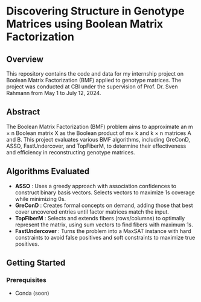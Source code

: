 # Discovering Structure in Genotype Matrices using Boolean Matrix Factorization

## Overview
This repository contains the code and data for my internship project on Boolean Matrix Factorization (BMF) applied to genotype matrices. The project was conducted at CBI under the supervision of Prof. Dr. Sven Rahmann from May 1 to July 12, 2024.

## Abstract
The Boolean Matrix Factorization (BMF) problem aims to approximate an m × n Boolean matrix X as the Boolean product of m× k and k × n matrices A and B. This project evaluates various BMF algorithms, including GreConD, ASSO, FastUndercover, and TopFiberM, to determine their effectiveness and efficiency in reconstructing genotype matrices.

## Algorithms Evaluated
- **ASSO** : Uses a greedy approach with association confidences to construct binary basis vectors. Selects vectors to maximize 1s coverage while minimizing 0s.
- **GreConD** : Creates formal concepts on demand, adding those that best cover uncovered entries until factor matrices match the input. 
- **TopFiberM** : Selects and extends fibers (rows/columns) to optimally represent the matrix, using sum vectors to find fibers with maximum 1s.
- **FastUndercover** : Turns the problem into a MaxSAT instance with hard constraints to avoid false positives and soft constraints to maximize true positives.

## Getting Started

### Prerequisites
- Conda
(soon)
